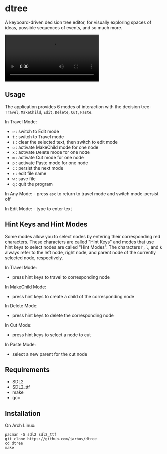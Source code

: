 # dtree

A keyboard-driven decision tree editor, for visually exploring spaces of ideas, possible sequences of events, and so much more.

![](./demo.webm)

## Usage

The application provides 6 modes of interaction with the decision tree- `Travel`, `MakeChild`, `Edit`, `Delete`, `Cut`, `Paste`.

In Travel Mode:

* `e` : switch to Edit mode
* `t` : switch to Travel mode
* `s` : clear the selected text, then switch to edit mode
* `o` : activate MakeChild mode for one node
* `x` : activate Delete mode for one node
* `m` : activate Cut mode for one node
* `p` : activate Paste mode for one node
* `c` : persist the next mode
* `r` : edit file name
* `w` : save file
* `q` : quit the program

In Any Mode:
    - press `esc` to return to travel mode and switch mode-persist off

In Edit Mode:
    - type to enter text

## Hint Keys and Hint Modes

Some modes allow you to select nodes by entering their corresponding red characters. These characters are called "Hint Keys" and modes that use hint keys to select nodes are called "Hint Modes". The characters `h`, `l`, and `k` always refer to the left node, right node, and parent node of the currently selected node, respectively.

In Travel Mode:

* press hint keys to travel to corresponding node

In MakeChild Mode:

* press hint keys to create a child of the corresponding node

In Delete Mode:

*  press hint keys to delete the corresponding node

In Cut Mode:

* press hint keys to select a node to cut

In Paste Mode:

* select a new parent for the cut node

## Requirements

* SDL2
* SDL2_ttf
* make
* gcc

## Installation

On Arch Linux:

```
pacman -S sdl2 sdl2_ttf
git clone https://github.com/jarbus/dtree
cd dtree
make
```
